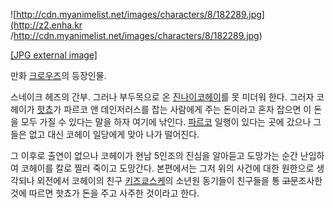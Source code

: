 ![http://cdn.myanimelist.net/images/characters/8/182289.jpg](http://z2.enha.kr
/http://cdn.myanimelist.net/images/characters/8/182289.jpg)

[[JPG external
image]](http://cdn.myanimelist.net/images/characters/8/182289.jpg)

만화 [크로우즈](%ED%81%AC%EB%A1%9C%EC%9A%B0%EC%A6%88.md)의 등장인물.

스네이크 헤즈의 간부. 그러나 부두목으로 온 [진나이코헤이](%EC%A7%84%EB%82%98%EC%9D%B4%20%EC%BD%94%ED%97%A4%EC%9D%B4.md)를 못 미더워
한다. 그러자 코헤이가 [핫쵸](%ED%95%98%EC%B9%98%EB%A7%88%20%EC%B5%B8%EC%A7%80.md)가 파르코
앤 데인저러스를 잡는 사람에게 주는 돈이라고 혼자 잡으면 이 돈을 모두 가질 수 있다는 말을 하자 여기에 낚인다. [파르코](%ED%95%98%EB%A3%A8%EC%95%BC%EB%A7%88%20%EC%BD%94%EC%9D%B4%EC%B9%98.md) 일행이 있다는 곳에
갔으나 그들은 없고 대신 코헤이 일당에게 맞아 나가 떨어진다.

그 이후로 출연이 없으나 코헤이가 현남 5인조의 진심을 알아듣고 도망가는 순간 난입하여 코헤이를 칼로 찔러 죽이고 도망간다. 본편에서는 그저
위의 사건에 대한 원한으로 생각되나 외전에서 코헤이의 친구 [키즈쿄스케](%ED%82%A4%EC%A6%88%20%EC%BF%84%EC%8A%A4%EC%BC%80.md)의 소년원 동기들이 친구들을 통
<del>고문</del>조사한 것에 따르면 핫쵸가 돈을 주고 사주한 것이라고 한다.

